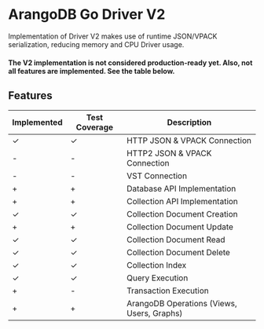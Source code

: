 # ArangoDB Go Driver V2

Implementation of Driver V2 makes use of runtime JSON/VPACK serialization, reducing memory and CPU Driver usage.

#### The V2 implementation is not considered production-ready yet. Also, not all features are implemented. See the table below.


## Features

| Implemented | Test Coverage | Description                                |
|-------------|---------------|--------------------------------------------|
|  ✓          |  ✓            | HTTP JSON & VPACK Connection               |
|  -          |  -            | HTTP2 JSON & VPACK Connection              |
|  -          |  -            | VST Connection                             |
|  +          |  +            | Database API Implementation                |
|  +          |  +            | Collection API Implementation              |
|  ✓          |  ✓            | Collection Document Creation               |
|  +          |  +            | Collection Document Update                 |
|  ✓          |  ✓            | Collection Document Read                   |
|  ✓          |  ✓            | Collection Document Delete                 |
|  ✓          |  ✓            | Collection Index                           |
|  ✓          |  ✓            | Query Execution                            |
|  +          |  -            | Transaction Execution                      |
|  +          |  +            | ArangoDB Operations (Views, Users, Graphs) |

